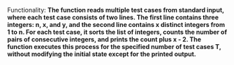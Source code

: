 Functionality: **The function reads multiple test cases from standard input, where each test case consists of two lines. The first line contains three integers: n, x, and y, and the second line contains x distinct integers from 1 to n. For each test case, it sorts the list of integers, counts the number of pairs of consecutive integers, and prints the count plus x - 2. The function executes this process for the specified number of test cases T, without modifying the initial state except for the printed output.**